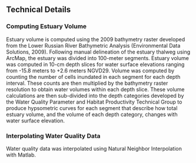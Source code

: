 ## Technical Details

### Computing Estuary Volume

Estuary volume is computed using the 2009 bathymetry raster developed from the
Lower Russian River Bathymetric Analysis (Environmental Data Solutions, 2009).
Following manual delineation of the estuary thalweg using ArcMap, the estuary
was divided into 100-meter segments. Estuary volume was computed in 10-cm depth
slices for water surface elevations ranging from -15.8 meters to +2.6 meters
NGVD29. Volume was computed by counting the number of cells inundated in each
segment for each depth interval. These counts are then multiplied by the
bathymetry raster resolution to obtain water volumes within each depth slice.
These volume calculations are then sub-divided into the depth categories
developed by the Water Quality Parameter and Habitat Productivity Technical
Group to produce hypsometric curves for each segment that describe how total
estuary volume, and the volume of each depth category, changes with water
surface elevation.

### Interpolating Water Quality Data

Water quality data was interpolated using Natural Neighbor Interpolation with 
Matlab.